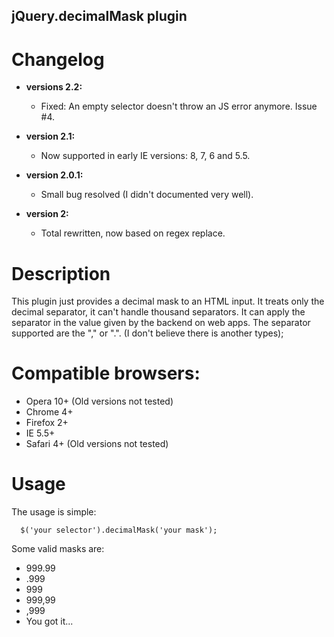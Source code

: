## jQuery.decimalMask plugin

# Changelog

- **versions 2.2:**
  - Fixed: An empty selector doesn't throw an JS error anymore. Issue #4.

- **version 2.1:**
  - Now supported in early IE versions: 8, 7, 6 and 5.5.

- **version 2.0.1:**
  - Small bug resolved (I didn't documented very well).

- **version 2:**
  - Total rewritten, now based on regex replace.
  
# Description

This plugin just provides a decimal mask to an HTML input.
It treats only the decimal separator, it can't handle thousand separators.
It can apply the separator in the value given by the backend on web apps.
The separator supported are the "," or ".". (I don't believe there is another types);

# Compatible browsers:
  * Opera 10+ (Old versions not tested)
  * Chrome 4+
  * Firefox 2+
  * IE 5.5+
  * Safari 4+ (Old versions not tested)
  
# Usage

The usage is simple:

      $('your selector').decimalMask('your mask');
 
Some valid masks are:

  * 999.99
  * .999
  * 999
  * 999,99
  * ,999
  * You got it...